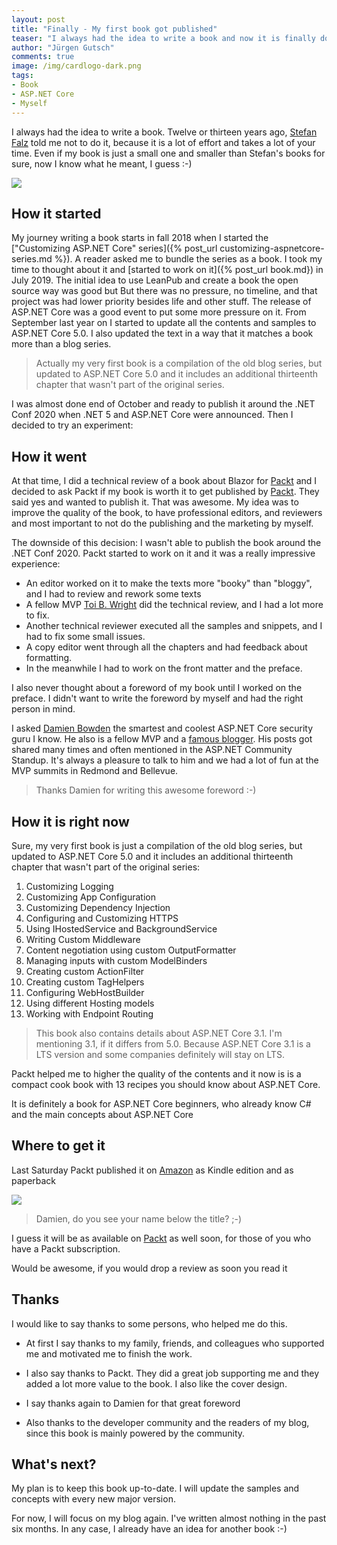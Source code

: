 ```yaml
---
layout: post
title: "Finally - My first book got published"
teaser: "I always had the idea to write a book and now it is finally done. My very first book was just published by Packt. This post is about how the journey of creating this book went."
author: "Jürgen Gutsch"
comments: true
image: /img/cardlogo-dark.png
tags: 
- Book
- ASP.NET Core
- Myself
---
```


I always had the idea to write a book. Twelve or thirteen years ago, [Stefan Falz](https://mvp.microsoft.com/de-de/PublicProfile/5437) told me not to do it, because it is a lot of effort and takes a lot of your time. Even if my book is just a small one and smaller than Stefan's books for sure, now I know what he meant, I guess :-) 

![]({{site.baseurl}}/img/book/newtitle.png)

## How it started

My journey writing a book starts in fall 2018 when I started the ["Customizing ASP.NET Core" series]({% post_url customizing-aspnetcore-series.md %}). A reader asked me to bundle the series as a book. I took my time to thought about it and [started to work on it]({% post_url book.md}) in July 2019. The initial idea to use LeanPub and create a book the open source way was good but But there was no pressure, no timeline, and that project was had lower priority besides life and other stuff. The release of ASP.NET Core was a good event to put some more pressure on it. From September last year on I started to update all the contents and samples to ASP.NET Core 5.0. I also updated the text in a way that it matches a book more than a blog series.

> Actually my very first book is a compilation of the old blog series, but updated to ASP.NET Core 5.0 and it includes an additional thirteenth chapter that wasn't part of the original series.

I was almost done end of October and ready to publish it around the .NET Conf 2020 when .NET 5 and ASP.NET Core were announced. Then I decided to try an experiment:

## How it went

At that time, I did a technical review of a book about Blazor for [Packt](https://www.packtpub.com/) and I decided to ask Packt if my book is worth it to get published by [Packt](https://www.packtpub.com/). They said yes and wanted to publish it. That was awesome. My idea was to improve the quality of the book, to have professional editors, and reviewers and most important to not do the publishing and the marketing by myself.

The downside of this decision: I wasn't able to publish the book around the .NET Conf 2020. Packt started to work on it and it was a really impressive experience:

* An editor worked on it to make the texts more "booky" than "bloggy", and I had to review and rework some texts
* A fellow MVP [Toi B. Wright](https://mvp.microsoft.com/en-us/PublicProfile/21597) did the technical review, and I had a lot more to fix.
* Another technical reviewer executed all the samples and snippets, and I had to fix some small issues.
* A copy editor went through all the chapters and had feedback about formatting.
* In the meanwhile I had to work on the front matter and the preface.

I also never thought about a foreword of my book until I worked on the preface. I didn't want to write the foreword by myself and had the right person in mind. 

I asked [Damien Bowden](https://mvp.microsoft.com/en-us/PublicProfile/5002218) the smartest and coolest ASP.NET Core security guru I know. He also is a fellow MVP and a [famous blogger](https://damienbod.com/). His posts got shared many times and often mentioned in the ASP.NET Community Standup. It's always a pleasure to talk to him and we had a lot of fun at the MVP summits in Redmond and Bellevue. 

> Thanks Damien for writing this awesome foreword :-)

## How it is right now 

Sure, my very first book is just a compilation of the old blog series, but updated to ASP.NET Core 5.0 and it includes an additional thirteenth chapter that wasn't part of the original series:

1. Customizing Logging
2. Customizing App Configuration
3. Customizing Dependency Injection
4. Configuring and Customizing HTTPS
5. Using IHostedService and BackgroundService
6. Writing Custom Middleware
7. Content negotiation using custom OutputFormatter
8. Managing inputs with custom ModelBinders
9. Creating custom ActionFilter
10. Creating custom TagHelpers
11. Configuring WebHostBuilder
12. Using different Hosting models
13. Working with Endpoint Routing

> This book also contains details about ASP.NET Core 3.1. I'm mentioning 3.1, if it differs from 5.0. Because ASP.NET Core 3.1 is a LTS version and some companies definitely will stay on LTS. 

Packt helped me to higher the quality of the contents and it now is is a compact cook book with 13 recipes you should know about ASP.NET Core.

It is definitely a book for ASP.NET Core beginners, who already know C# and the main concepts about ASP.NET Core

## Where to get it

Last Saturday Packt published it on [Amazon](https://www.amazon.com/Customizing-ASP-NET-Core-5-0-framework-ebook/dp/B08P5LHN8Z/ref=tmm_kin_swatch_0?_encoding=UTF8&qid=1611725557&sr=8-1) as Kindle edition and as paperback

![]({{site.baseurl}}/img/book/amazon.png)

> Damien, do you see your name below the title? ;-)

I guess it will be as available on [Packt](https://www.packtpub.com/) as well soon, for those of you who have a Packt subscription.

Would be awesome, if you would drop a review as soon you read it  

## Thanks

I would like to say thanks to some persons, who helped me do this.

* At first I say thanks to my family, friends, and colleagues who supported me and motivated me to finish the work.

* I also say thanks to Packt. They did a great job supporting me and they added a lot more value to the book. I also like the cover design.
* I say thanks again to Damien for that great foreword
* Also thanks to the developer community and the readers of my blog, since this book is mainly powered by the community.

## What's next?

My plan is to keep this book up-to-date. I will update the samples and concepts with every new major version.

For now, I will focus on my blog again. I've written almost nothing in the past six months. In any case, I already have an idea for another book :-) 

